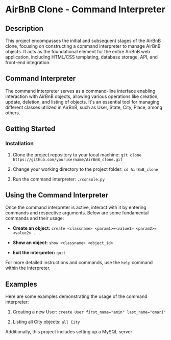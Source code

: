 # AirBnB Clone - Command Interpreter

## Description

This project encompasses the initial and subsequent stages of the AirBnB clone, focusing on constructing a command interpreter to manage AirBnB objects. It acts as the foundational element for the entire AirBnB web application, including HTML/CSS templating, database storage, API, and front-end integration.

## Command Interpreter

The command interpreter serves as a command-line interface enabling interaction with AirBnB objects, allowing various operations like creation, update, deletion, and listing of objects. It's an essential tool for managing different classes utilized in AirBnB, such as User, State, City, Place, among others.

## Getting Started

### Installation

1. Clone the project repository to your local machine:
   `git clone https://github.com/yourusername/AirBnB_clone.git`

2. Change your working directory to the project folder:
   `cd AirBnB_clone`

3. Run the command interpreter:
   `./console.py`

## Using the Command Interpreter

Once the command interpreter is active, interact with it by entering commands and respective arguments. Below are some fundamental commands and their usage:

- **Create an object:**
  `create <classname> <param1>=<value1> <param2>=<value2> ...`

- **Show an object:**
  `show <classname> <object_id>`

- **Exit the interpreter:**
  `quit`

For more detailed instructions and commands, use the `help` command within the interpreter.

## Examples

Here are some examples demonstrating the usage of the command interpreter:

1. Creating a new User:
   `create User first_name="amin" last_name="omari"`

2. Listing all City objects:
   `all City`

Additionally, this project includes setting up a MySQL server
